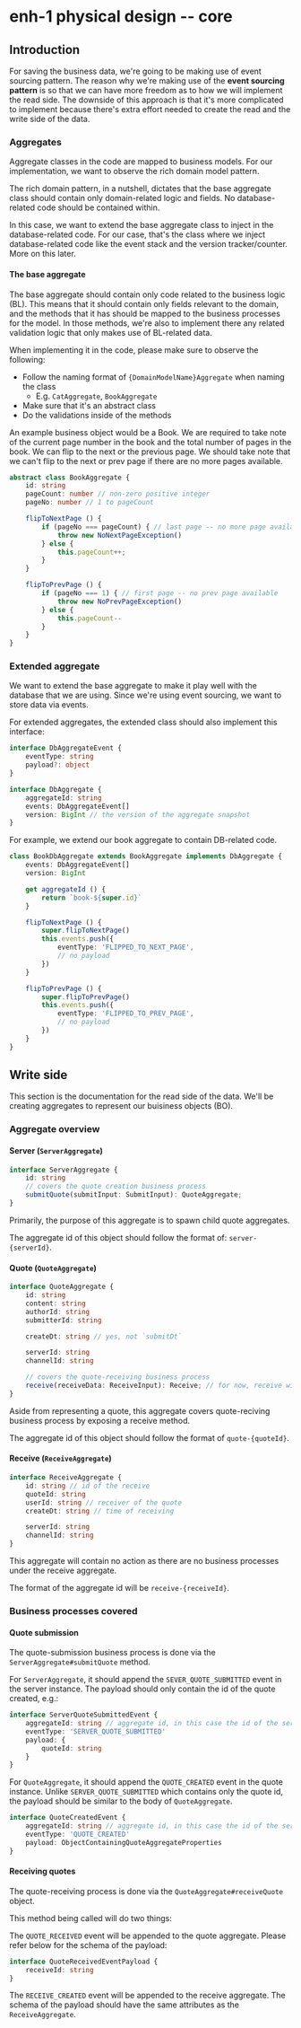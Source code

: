 # enh-1 physical design -- core

## Introduction
For saving the business data, we're going to be making use of event sourcing pattern. The reason why we're making use of the **event sourcing pattern** is so that we can have more freedom as to how we will implement the read side. The downside of this approach is that it's more complicated to implement because there's extra effort needed to create the read and the write side of the data.

### Aggregates

Aggregate classes in the code are mapped to business models. For our implementation, we want to observe the rich domain model pattern.

The rich domain pattern, in a nutshell, dictates that the base aggregate class should contain only domain-related logic and fields. No database-related code should be contained within.

In this case, we want to extend the base aggregate class to inject in the database-related code. For our case, that's the class where we inject database-related code like the event stack
and the version tracker/counter. More on this later.

#### The base aggregate
The base aggregate should contain only code related to the business logic (BL). This means that it should contain only fields relevant to the domain, and the methods that it has should be mapped to the
business processes for the model. In those methods, we're also to implement there any related validation logic that only makes use of BL-related data.

When implementing it in the code, please make sure to observe the following:
* Follow the naming format of `{DomainModelName}Aggregate` when naming the class
  * E.g. `CatAggregate`, `BookAggregate`
* Make sure that it's an abstract class
* Do the validations inside of the methods

An example business object would be a Book. We are required to take note of the current page number in the book and the total number of pages in the book.
We can flip to the next or the previous page. We should take note that we can't flip to the next or prev page if there are no more pages available.

```ts
abstract class BookAggregate {
    id: string
    pageCount: number // non-zero positive integer
    pageNo: number // 1 to pageCount

    flipToNextPage () {
        if (pageNo === pageCount) { // last page -- no more page available
            throw new NoNextPageException()
        } else {
            this.pageCount++;
        }
    }

    flipToPrevPage () {
        if (pageNo === 1) { // first page -- no prev page available
            throw new NoPrevPageException()
        } else {
            this.pageCount--
        }
    }
}
```
### Extended aggregate
We want to extend the base aggregate to make it play well with the database that we are using. Since we're using event sourcing, we want to store data via events.

For extended aggregates, the extended class should also implement this interface:

```ts
interface DbAggregateEvent {
    eventType: string
    payload?: object
}

interface DbAggregate {
    aggregateId: string
    events: DbAggregateEvent[]
    version: BigInt // the version of the aggregate snapshot
}
```

For example, we extend our book aggregate to contain DB-related code.
```ts
class BookDbAggregate extends BookAggregate implements DbAggregate {
    events: DbAggregateEvent[]
    version: BigInt

    get aggregateId () {
        return `book-${super.id}`
    }

    flipToNextPage () {
        super.flipToNextPage()
        this.events.push({
            eventType: 'FLIPPED_TO_NEXT_PAGE',
            // no payload
        })
    }

    flipToPrevPage () {
        super.flipToPrevPage()
        this.events.push({
            eventType: 'FLIPPED_TO_PREV_PAGE',
            // no payload
        })
    }
}
```


## Write side

This section is the documentation for the read side of the data. We'll be creating aggregates to represent our buisiness objects (BO).

### Aggregate overview
#### Server (`ServerAggregate`)

```ts
interface ServerAggregate {
    id: string
    // covers the quote creation business process
    submitQuote(submitInput: SubmitInput): QuoteAggregate;
}
```

Primarily, the purpose of this aggregate is to spawn child quote aggregates.

The aggregate id of this object should follow the format of: `server-{serverId}`.

#### Quote (`QuoteAggregate`)

```ts
interface QuoteAggregate {
    id: string
    content: string
    authorId: string
    submitterId: string

    createDt: string // yes, not `submitDt`

    serverId: string
    channelId: string

    // covers the quote-receiving business process
    receive(receiveData: ReceiveInput): Receive; // for now, receive will not be an aggregate
}
```

Aside from representing a quote, this aggregate covers quote-reciving business process by exposing a receive method.

The aggregate id of this object should follow the format of `quote-{quoteId}`.


#### Receive (`ReceiveAggregate`)
```ts
interface ReceiveAggregate {
    id: string // id of the receive
    quoteId: string
    userId: string // receiver of the quote
    createDt: string // time of receiving

    serverId: string
    channelId: string
}
```
This aggregate will contain no action as there are no business processes under the receive aggregate.

The format of the aggregate id will be `receive-{receiveId}`.

### Business processes covered
#### Quote submission
The quote-submission business process is done via the `ServerAggregate#submitQuote` method.

For `ServerAggregate`, it should append the `SEVER_QUOTE_SUBMITTED` event in the server instance. The payload should only contain the id of the quote created, e.g.:

```ts
interface ServerQuoteSubmittedEvent {
    aggregateId: string // aggregate id, in this case the id of the server
    eventType: 'SERVER_QUOTE_SUBMITTED'
    payload: {
        quoteId: string
    }
}
```

For `QuoteAggregate`, it should append the `QUOTE_CREATED` event in the quote instance. Unlike `SERVER_QUOTE_SUBMITTED` which contains only the quote id, the payload
should be similar to the body of `QuoteAggregate`.

```ts
interface QuoteCreatedEvent {
    aggregateId: string // aggregate id, in this case the id of the server
    eventType: 'QUOTE_CREATED'
    payload: ObjectContainingQuoteAggregateProperties
}
```

#### Receiving quotes 
The quote-receiving process is done via the `QuoteAggregate#receiveQuote` object.

This method being called will do two things:

The `QUOTE_RECEIVED` event will be appended to the quote aggregate. Please refer below for the schema of the payload:

```ts
interface QuoteReceivedEventPayload {
    receiveId: string
}
```

The `RECEIVE_CREATED` event will be appended to the receive aggregate. The schema of the payload should have the same attributes as the `ReceiveAggregate`.
